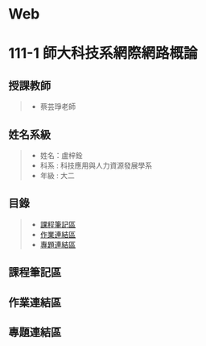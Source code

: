 # Web
# 111-1 師大科技系網際網路概論
## 授課教師
> * 蔡芸琤老師
## 姓名系級
> * 姓名：盧梓銓
> * 科系 : 科技應用與人力資源發展學系
> * 年級 : 大二
## 目錄
> * [課程筆記區](課程筆記區)
> * [作業連結區](作業連結區)
> * [專題連結區](專題連結區)
## 課程筆記區



## 作業連結區



## 專題連結區
